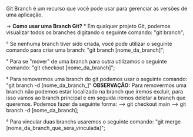 Git Branch é um recurso que você pode usar para gerenciar as versões de uma aplicação.

-> **Como usar uma Branch Git?**
  ° Em qualquer projeto Git, podemos visualizar todos os branches digitando o seguinte comando: "git branch";
  
  ° Se nenhuma branch tiver sido criada, você pode utilizar o seguinte comando para criar uma branch: "git branch [nome_da_branch]";
  
  ° Para se "mover" de uma branch para outra utilizamos o seguinte comando: "git checkout [nome_da_branch]";
  
  ° Para removermos uma branch do git podemos usar o seguinte comando: "git branch -d [nome_da_branch_]"
  **OBSERVAÇÃO:** Para removermos uma branch não podemos estar localizado na branch que iremos excluir, para isso vamos ao branch principal
  e em seguida iremos deletar a branch que queremos. Podemos fazer da seguinte forma:
    --> git checkout main
    --> git branch -d [nome_da_branch];
    
  ° Para vincular duas branchs usaremos o seguinte comando: "git merge [nome_da_branch_que_sera_vinculada]";
  
